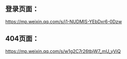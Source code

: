 ## 登录页面：
https://mp.weixin.qq.com/s/j1-NUDMlS-YEbDxr6-0Dzw

## 404页面：
https://mp.weixin.qq.com/s/w1g2C7r26tbjW7_mU_yViQ